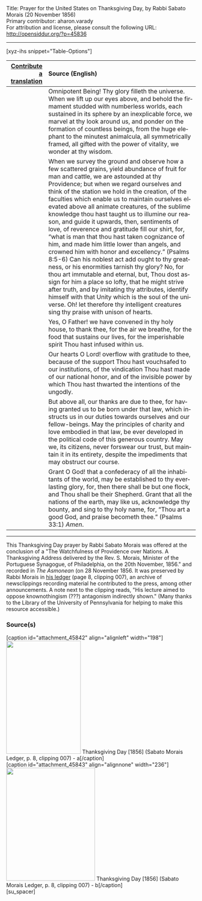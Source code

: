 <html>
<head></head>
<body>
Title: Prayer for the United States on Thanksgiving Day, by Rabbi Sabato Morais (20 November 1856)<br />
Primary contributor: aharon.varady<br />
For attribution and license, please consult the following URL: <a href="http://opensiddur.org/?p=45836">http://opensiddur.org/?p=45836</a>
<p />
<hr />

[xyz-ihs snippet="Table-Options"]<table style="margin-left: auto; margin-right: auto;" class="draggable">
<thead><tr><th id="x" style="text-align: right;"><a href="/translate/" target="_blank" rel="noopener">Contribute a translation</a></th><th style="text-align: left;">Source (English)</th></tr></thead>
<tbody>
<tr><td style="vertical-align:top;">
<div class="liturgy" lang="he" style="text-align: right;">

</div></td>

<td style="vertical-align:top;">
<div class="english" lang="en" style="text-align: left;">
Omnipotent Being! 
Thy glory filleth the universe. 
When we lift up our eyes above, 
and behold the firmament studded with numberless worlds, 
each sustained in its sphere by an inexplicable force, 
we marvel at thy look around us, 
and ponder on the formation of countless beings, 
from the huge elephant to the minutest animalcula, 
all symmetrically framed, 
all gifted with the power of vitality, 
we wonder at thy wisdom. 
</div></td></tr>


<tr><td style="vertical-align:top;">
<div class="liturgy" lang="he" style="text-align: right;">

</div></td>

<td style="vertical-align:top;">
<div class="english" lang="en" style="text-align: left;">
When we survey the ground 
and observe how a few scattered grains, 
yield abundance of fruit for man and cattle, 
we are astounded at thy Providence; 
but when we regard ourselves 
and think of the station we hold in the creation, 
of the faculties which enable us 
to maintain ourselves elevated 
above all animate creatures, 
of the sublime knowledge thou hast taught us 
to illumine our reason, and guide it upwards, 
then, sentiments of love, 
of reverence and gratitude 
fill our shirt, for, “what is man 
that thou hast taken cognizance of him, 
and made him little lower than angels, 
and crowned him with honor and excellency.” <span class="citation">(Psalms 8:5-6)</span>
Can his noblest act add ought to thy greatness, 
or his enormities tarnish thy glory? 
No, for thou art immutable and eternal, 
but, Thou dost assign for him a place so lofty, 
that he might strive after truth, 
and by imitating thy attributes, 
identify himself with that Unity 
which is the soul of the universe. 
Oh! let therefore thy intelligent creatures 
sing thy praise with unison of hearts. 
</div></td></tr>


<tr><td style="vertical-align:top;">
<div class="liturgy" lang="he" style="text-align: right;">

</div></td>

<td style="vertical-align:top;">
<div class="english" lang="en" style="text-align: left;">
Yes, O Father! 
we have convened in thy holy house, 
to thank thee, 
for the air we breathe, 
for the food that sustains our lives, 
for the imperishable spirit Thou hast infused within us. 
</div></td></tr>


<tr><td style="vertical-align:top;">
<div class="liturgy" lang="he" style="text-align: right;">

</div></td>

<td style="vertical-align:top;">
<div class="english" lang="en" style="text-align: left;">
Our hearts O Lord! 
overflow with gratitude to thee, 
because of the support Thou hast vouchsafed to our institutions, 
of the vindication Thou hast made of our national honor, 
and of the invisible power by which Thou hast thwarted 
the intentions of the ungodly. 
</div></td></tr>


<tr><td style="vertical-align:top;">
<div class="liturgy" lang="he" style="text-align: right;">

</div></td>

<td style="vertical-align:top;">
<div class="english" lang="en" style="text-align: left;">
But above all, our thanks are due to thee, 
for having granted us to be born under that law, 
which instructs us in our duties towards ourselves 
and our fellow-beings. 
May the principles of charity and love 
embodied in that law, 
be ever developed in the political code 
of this generous country. 
May we, its citizens, never forswear our trust, 
but maintain it in its entirety, 
despite the impediments 
that may obstruct our course. 
</div></td></tr>


<tr><td style="vertical-align:top;">
<div class="liturgy" lang="he" style="text-align: right;">

</div></td>

<td style="vertical-align:top;">
<div class="english" lang="en" style="text-align: left;">
Grant O God! 
that a confederacy of all the inhabitants of the world, 
may be established to thy everlasting glory, 
for, then there shall be but one flock, 
and Thou shall be their Shepherd. 
Grant that all the nations of the earth, 
may like us, acknowledge thy bounty, 
and sing to thy holy name, for, 
“Thou art a good God, 
and praise becometh thee.” <span class="citation">(Psalms 33:1)</span>
<em>Amen</em>.
</div></td></tr>
</tbody></table>

<hr />


This Thanksgiving Day prayer by Rabbi Sabato Morais was offered at the conclusion of a "The Watchfulness of Providence over Nations. A Thanksgiving Address delivered by the Rev. S. Morais, Minister of the Portuguese Synagogue, of Philadelphia, on the 20th November, 1856." and recorded in <em>The Asmonean</em> (on 28 November 1856. It was preserved by Rabbi Morais in <a href="http://sceti.library.upenn.edu/pages/index.cfm?so_id=1661&pageposition=24&level=1">his ledger</a> (page 8, clipping 007), an archive of newsclippings recording material he contributed to the press, among other announcements. A note next to the clipping reads, "His lecture aimed to oppose knownothingism (???) antagonism indirectly shown." (Many thanks to the Library of the University of Pennsylvania for helping to make this resource accessible.)


<h3>Source(s)</h3>

<span style="float: right;">[caption id="attachment_45842" align="alignleft" width="198"]<a href="https://opensiddur.org/wp-content/uploads/2022/07/Thanksgiving-Day-1856-Sabato-Morais-Ledger-p.-8-clipping-007-a.jpg"><img src="https://opensiddur.org/wp-content/uploads/2022/07/Thanksgiving-Day-1856-Sabato-Morais-Ledger-p.-8-clipping-007-a-198x300.jpg" alt="" width="198" height="300" class="size-medium wp-image-45842" /></a> Thanksgiving Day [1856] (Sabato Morais Ledger, p. 8, clipping 007) - a[/caption]</span> <span style="float: left;">[caption id="attachment_45843" align="alignnone" width="236"]<a href="https://opensiddur.org/wp-content/uploads/2022/07/Thanksgiving-Day-1856-Sabato-Morais-Ledger-p.-8-clipping-007-b.jpg"><img src="https://opensiddur.org/wp-content/uploads/2022/07/Thanksgiving-Day-1856-Sabato-Morais-Ledger-p.-8-clipping-007-b-236x300.jpg" alt="" width="236" height="300" class="size-medium wp-image-45843" /></a> Thanksgiving Day [1856] (Sabato Morais Ledger, p. 8, clipping 007) - b[/caption]</span>[su_spacer]

&nbsp;
</body>
</html>